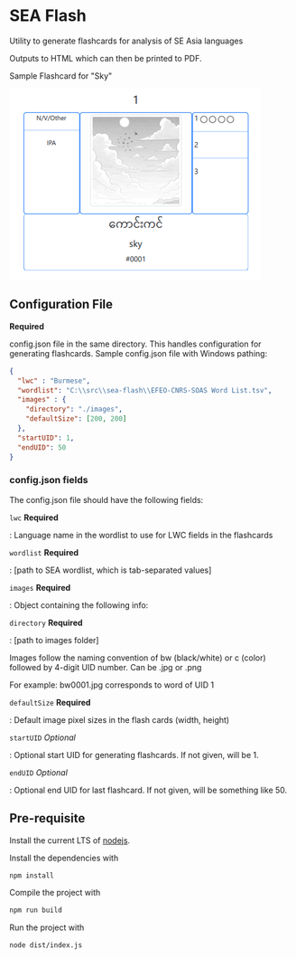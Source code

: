# SEA Flash

Utility to generate flashcards for analysis of SE Asia languages

Outputs to HTML which can then be printed to PDF.

Sample Flashcard for "Sky"

![](./assets/sample_sky.png)

## Configuration File

**Required**

config.json file in the same directory. This handles configuration for generating flashcards. Sample config.json file with Windows pathing:

```json
{
  "lwc" : "Burmese",
  "wordlist": "C:\\src\\sea-flash\\EFEO-CNRS-SOAS Word List.tsv",
  "images" : {
    "directory": "./images",
    "defaultSize": [200, 200]
  },
  "startUID": 1,
  "endUID": 50
}
```

### config.json fields

The config.json file should have the following fields:

`lwc` **Required** 

: Language name in the wordlist to use for LWC fields in the flashcards

`wordlist` **Required** 

: [path to SEA wordlist, which is tab-separated values]

`images` **Required** 

: Object containing the following info:

`directory` **Required**

: [path to images folder]

Images follow the naming convention of bw (black/white) or c (color) followed by 4-digit UID number.
Can be .jpg or .png

For example: bw0001.jpg corresponds to word of UID 1

`defaultSize` **Required** 

: Default image pixel sizes in the flash cards (width, height)

`startUID` *Optional*

: Optional start UID for generating flashcards. If not given, will be 1.

`endUID` *Optional*

: Optional end UID for last flashcard. If not given, will be something like 50.

## Pre-requisite
Install the current LTS of [nodejs](https://nodejs.org/).

Install the dependencies with
```bash
npm install
```

Compile the project with
```bash
npm run build
```

Run the project with
```bash
node dist/index.js
```
